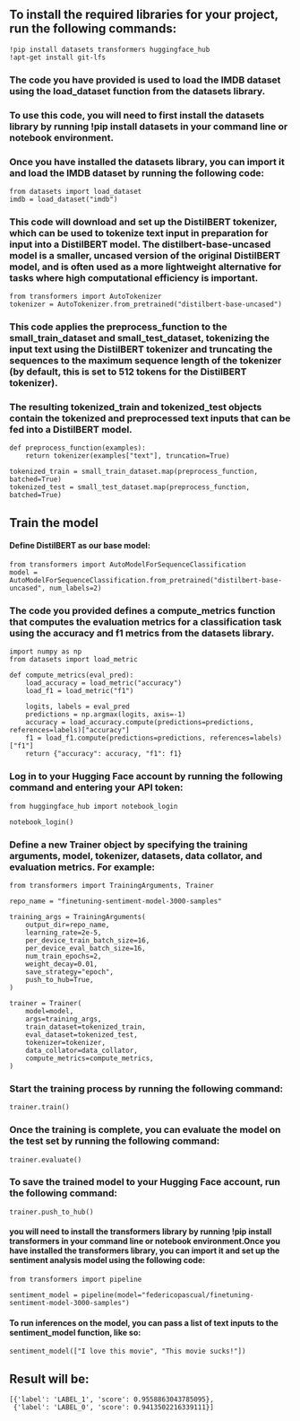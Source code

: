 ## To install the required libraries for your project, run the following commands:

``` 
!pip install datasets transformers huggingface_hub
!apt-get install git-lfs 
```
### The code you have provided is used to load the IMDB dataset using the load_dataset function from the datasets library.

### To use this code, you will need to first install the datasets library by running !pip install datasets in your command line or notebook environment.

### Once you have installed the datasets library, you can import it and load the IMDB dataset by running the following code:

```
from datasets import load_dataset
imdb = load_dataset("imdb")
```
### This code will download and set up the DistilBERT tokenizer, which can be used to tokenize text input in preparation for input into a DistilBERT model. The distilbert-base-uncased model is a smaller, uncased version of the original DistilBERT model, and is often used as a more lightweight alternative for tasks where high computational efficiency is important.

```
from transformers import AutoTokenizer
tokenizer = AutoTokenizer.from_pretrained("distilbert-base-uncased")
```

### This code applies the preprocess_function to the small_train_dataset and small_test_dataset, tokenizing the input text using the DistilBERT tokenizer and truncating the sequences to the maximum sequence length of the tokenizer (by default, this is set to 512 tokens for the DistilBERT tokenizer).
### The resulting tokenized_train and tokenized_test objects contain the tokenized and preprocessed text inputs that can be fed into a DistilBERT model.

```
def preprocess_function(examples):
    return tokenizer(examples["text"], truncation=True)

tokenized_train = small_train_dataset.map(preprocess_function, batched=True)
tokenized_test = small_test_dataset.map(preprocess_function, batched=True)
```
## Train the model
#### Define DistilBERT as our base model:
```
from transformers import AutoModelForSequenceClassification
model = AutoModelForSequenceClassification.from_pretrained("distilbert-base-uncased", num_labels=2)
```
### The code you provided defines a compute_metrics function that computes the evaluation metrics for a classification task using the accuracy and f1 metrics from the datasets library.
```
import numpy as np
from datasets import load_metric

def compute_metrics(eval_pred):
    load_accuracy = load_metric("accuracy")
    load_f1 = load_metric("f1")
    
    logits, labels = eval_pred
    predictions = np.argmax(logits, axis=-1)
    accuracy = load_accuracy.compute(predictions=predictions, references=labels)["accuracy"]
    f1 = load_f1.compute(predictions=predictions, references=labels)["f1"]
    return {"accuracy": accuracy, "f1": f1}
```
### Log in to your Hugging Face account by running the following command and entering your API token:

```
from huggingface_hub import notebook_login

notebook_login()
```
### Define a new Trainer object by specifying the training arguments, model, tokenizer, datasets, data collator, and evaluation metrics. For example:
```
from transformers import TrainingArguments, Trainer

repo_name = "finetuning-sentiment-model-3000-samples"

training_args = TrainingArguments(
    output_dir=repo_name,
    learning_rate=2e-5,
    per_device_train_batch_size=16,
    per_device_eval_batch_size=16,
    num_train_epochs=2,
    weight_decay=0.01,
    save_strategy="epoch", 
    push_to_hub=True,
)

trainer = Trainer(
    model=model,
    args=training_args,
    train_dataset=tokenized_train,
    eval_dataset=tokenized_test,
    tokenizer=tokenizer,
    data_collator=data_collator,
    compute_metrics=compute_metrics,
)
```
### Start the training process by running the following command:
```
trainer.train()
```

### Once the training is complete, you can evaluate the model on the test set by running the following command:
```
trainer.evaluate()
```
### To save the trained model to your Hugging Face account, run the following command:
```
trainer.push_to_hub()
```
#### you will need to install the transformers library by running !pip install transformers in your command line or notebook environment.Once you have installed the transformers library, you can import it and set up the sentiment analysis model using the following code:

```
from transformers import pipeline

sentiment_model = pipeline(model="federicopascual/finetuning-sentiment-model-3000-samples")
```
#### To run inferences on the model, you can pass a list of text inputs to the sentiment_model function, like so:
```
sentiment_model(["I love this movie", "This movie sucks!"])
```
## Result will be:
```
[{'label': 'LABEL_1', 'score': 0.9558863043785095},
 {'label': 'LABEL_0', 'score': 0.9413502216339111}]
 ```



































